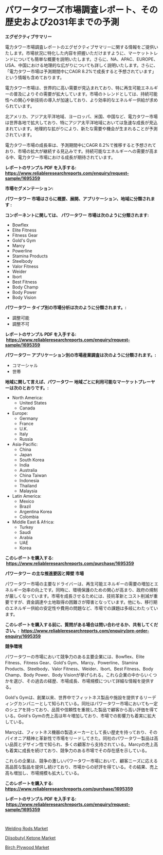 <p><h1>パワータワーズ市場調査レポート、その歴史および2031年までの予測</h1></p><p><strong>エグゼクティブサマリー</strong></p>
<p><p>電力タワー市場調査レポートのエグゼクティブサマリーに関する情報をご提供いたします。市場状況に特化した内容を把握いただけますように、マーケットトレンドについても簡単な概要を説明いたします。さらに、NA、APAC、EUROPE、USA、中国における地理的な広がりについても詳しく説明いたします。さらに、「電力タワー市場は予測期間中にCAGR 8.2%で成長すると予想されています」という情報も含めております。</p><p>電力タワー市場は、世界的に高い需要が見込まれており、特に再生可能エネルギーの普及によりその需要が拡大しています。市場のトレンドとしては、持続可能性への関心や新技術の導入が加速しており、より効率的なエネルギー供給が求められています。</p><p>北アメリカ、アジア太平洋地域、ヨーロッパ、米国、中国など、電力タワー市場は世界各地で拡大しており、特にアジア太平洋地域においては急速な成長が見込まれています。地理的な拡がりにより、新たな需要や機会が生まれることが予測されています。</p><p>電力タワー市場の成長率は、予測期間中にCAGR 8.2%で推移すると予想されており、市場の拡大が継続する見込みです。持続可能なエネルギーへの需要が高まる中、電力タワー市場における成長が期待されています。</p></p>
<p><strong>レポートのサンプル PDF を入手する: <a href="https://www.reliableresearchreports.com/enquiry/request-sample/1695359">https://www.reliableresearchreports.com/enquiry/request-sample/1695359</a></strong></p>
<p><strong>市場セグメンテーション:</strong></p>
<p><strong> パワータワー 市場はさらに概要、展開、アプリケーション、地域に分類されます :</strong></p>
<p><strong>コンポーネントに関しては、 パワータワー 市場は次のように分類されます: &nbsp;</strong></p>
<p><ul><li>Bowflex</li><li>Elite Fitness</li><li>Fitness Gear</li><li>Gold's Gym</li><li>Marcy</li><li>Powerline</li><li>Stamina Products</li><li>Steelbody</li><li>Valor Fitness</li><li>Weider</li><li>Ibort</li><li>Best Fitness</li><li>Body Champ</li><li>Body Power</li><li>Body Vision</li></ul></p>
<p><strong> パワータワー タイプ別の市場分析は次のように分類されます。:</strong></p>
<p><ul><li>調整可能</li><li>調整不可</li></ul></p>
<p><strong>レポートのサンプル PDF を入手する: &nbsp;<a href="https://www.reliableresearchreports.com/enquiry/request-sample/1695359">https://www.reliableresearchreports.com/enquiry/request-sample/1695359</a></strong></p>
<p><strong> パワータワー アプリケーション別の市場産業調査は次のように分類されます。:</strong></p>
<p><ul><li>コマーシャル</li><li>世帯</li></ul></p>
<p><strong>地域に関して言えば、パワータワー 地域ごとに利用可能なマーケットプレーヤーは次のとおりです。:</strong></p>
<p><ul>
    <li>
        North America:
        <ul>
            <li>United States</li>
            <li>Canada</li>
        </ul>
    </li>
    <li>
        Europe:
        <ul>
            <li>Germany</li>
            <li>France</li>
            <li>U.K.</li>
            <li>Italy</li>
            <li>Russia</li>
        </ul>
    </li>
    <li>
        Asia-Pacific:
        <ul>
            <li>China</li>
            <li>Japan</li>
            <li>South Korea</li>
            <li>India</li>
            <li>Australia</li>
            <li>China Taiwan</li>
            <li>Indonesia</li>
            <li>Thailand</li>
            <li>Malaysia</li>
        </ul>
    </li>
    <li>
        Latin America:
        <ul>
            <li>Mexico</li>
            <li>Brazil</li>
            <li>Argentina Korea</li>
            <li>Colombia</li>
        </ul>
    </li>
    <li>
        Middle East & Africa:
        <ul>
            <li>Turkey</li>
            <li>Saudi</li>
            <li>Arabia</li>
            <li>UAE</li>
            <li>Korea</li>
        </ul>
    </li>
    </ul></p>
<p><strong>このレポートを購入する: &nbsp;<a href="https://www.reliableresearchreports.com/purchase/1695359">https://www.reliableresearchreports.com/purchase/1695359</a></strong></p>
<p><strong>パワータワー の主な推進要因と障壁 市場</strong></p>
<p><p>パワータワー市場の主要なドライバーは、再生可能エネルギーの需要の増加とエネルギー効率の向上です。同時に、環境保護のための関心が高まり、政府の規制が厳しくなっています。市場を成長させるためには、技術革新とコスト削減が重要ですが、資金調達や土地取得の困難さが障害となっています。他にも、移行期のエネルギー供給の安定性や費用の問題など、市場での課題は多岐にわたっています。</p></p>
<p><strong>このレポートを購入する前に、質問がある場合は問い合わせるか、共有してください。:&nbsp; <a href="https://www.reliableresearchreports.com/enquiry/pre-order-enquiry/1695359">https://www.reliableresearchreports.com/enquiry/pre-order-enquiry/1695359</a></strong></p>
<p><strong>競争環境</strong></p>
<p><p>パワータワーの市場において競争力のある主要企業には、Bowflex、Elite Fitness、Fitness Gear、Gold's Gym、Marcy、Powerline、Stamina Products、Steelbody、Valor Fitness、Weider、Ibort、Best Fitness、Body Champ、Body Power、Body Visionが挙げられる。これら企業の中からいくつかを選び、その過去の経歴、市場成長、市場規模について詳細な情報を提供する。</p><p>Gold's Gymは、創業以来、世界中でフィットネス製品や施設を提供するリーディングカンパニーとして知られている。同社はパワータワー市場においても一定のシェアを持っており、品質や信頼性を重視した製品で顧客から高い評価を得ている。Gold's Gymの売上高は年々増加しており、市場での影響力も着実に拡大している。</p><p>Marcyは、フィットネス機器の製造メーカーとして長い歴史を持っており、そのパイオニア精神と革新性で市場をリードしてきた。同社のパワータワー製品は高い品質とデザイン性で知られ、多くの顧客から支持されている。Marcyの売上高も着実に成長を続けており、競争力のある市場でその存在感を示している。</p><p>これらの企業は、競争の激しいパワータワー市場において、顧客ニーズに応える高品質な製品を提供し続けており、市場からの好評を得ている。その結果、売上高も増加し、市場規模も拡大している。</p></p>
<p><strong>このレポートを購入する: &nbsp; <a href="https://www.reliableresearchreports.com/purchase/1695359">https://www.reliableresearchreports.com/purchase/1695359</a></strong></p>
<p><strong>レポートのサンプル PDF を入手する: &nbsp;<a href="https://www.reliableresearchreports.com/enquiry/request-sample/1695359">https://www.reliableresearchreports.com/enquiry/request-sample/1695359</a></strong><strong></strong></p>
<p>&nbsp;</p>
<p><p><a href="https://github.com/pgtimber/Market-Research-Report-List-1/blob/main/welding-rods-market.md">Welding Rods Market</a></p><p><a href="https://github.com/arionmp/Market-Research-Report-List-2/blob/main/diisobutyl-ketone-market.md">Diisobutyl Ketone Market</a></p><p><a href="https://github.com/markusgodoy/Market-Research-Report-List-2/blob/main/birch-plywood-market.md">Birch Plywood Market</a></p></p>